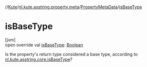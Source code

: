 //[Kute](../../../index.md)/[nl.kute.asstring.property.meta](../index.md)/[PropertyMetaData](index.md)/[isBaseType](is-base-type.md)

# isBaseType

[jvm]\
open override val [isBaseType](is-base-type.md): [Boolean](https://kotlinlang.org/api/latest/jvm/stdlib/kotlin/-boolean/index.html)

Is the property's return type considered a base type, according to [nl.kute.asstring.core.isBaseType](../../nl.kute.asstring.core/is-base-type.md)?
